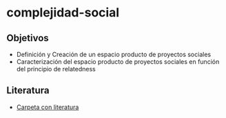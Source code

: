 # complejidad-social

## Objetivos

- Definición y Creación de un espacio producto de proyectos sociales
- Caracterización del espacio producto de proyectos sociales en función del principio de relatedness

## Literatura

- [Carpeta con literatura](https://drive.google.com/drive/u/2/folders/1VcGNBNIaO5zBBb1w4YVBdxtLR5qbWB7u?usp=sharing_eil&ts=5d56df93)
